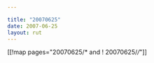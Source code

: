 ```yaml
---

title: "20070625"
date: 2007-06-25
layout: rut
---
```


[[!map pages="20070625/* and ! 20070625/*/*"]]
